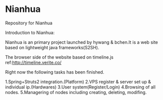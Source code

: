 Nianhua
=======

Repository for Nianhua


Introduction to Nianhua:

Nianhua is an primary project launched by hywang & bchen.It is a web site based on lightweight java frameworks(S2SH).

The browser side of the website based on timeline.js ref:http://timeline.verite.co/


Right now the following tasks has been finished.

1.Spring+Struts2 integration.(Platform)
2.VPS register & server set up & individual ip.(Hardwares)
3.User system(Register/Login)
4.Browsing of all nodes.
5.Managering of nodes including creating, deleting, modifing.

